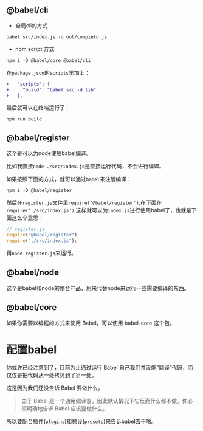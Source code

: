 ## @babel/cli

- 全局cli的方式

```shell
babel src/index.js -o out/compield.js
```

- npm script 方式

```shell
npm i -D @babel/core @babel/cli
```

在`package.json`的`scripts`里加上：

```diff
+   "scripts": {
+     "build": "babel src -d lib"
+   },
```

最后就可以在终端运行了：

```shell
npm run build
```

## @babel/register

这个是可以为node使用babel编译。

比如我直接`node ./src/index.js`是直接运行代码，不会进行编译。

如果按照下面的方式，就可以通过`babel`来注册编译：

```shell
npm i -D @babel/register
```

然后在`register.js`文件里`require('@babel/register')`,在下面在`require('./src/index.js')`,这样就可以为`index.js`进行使用babel了，也就是下面这么个意思：

```js
// register.js
require("@babel/register")
require("./src/index.js");
```
再`node register.js`来运行。

## @babel/node

这个是babel和node的整合产品，用来代替node来运行一些需要编译的东西。

## @babel/core

如果你需要以编程的方式来使用 Babel，可以使用 babel-core 这个包。

# 配置babel

你或许已经注意到了，目前为止通过运行 Babel 自己我们并没能“翻译”代码，而仅仅是把代码从一处拷贝到了另一处。

这是因为我们还没告诉 Babel 要做什么。

> 由于 Babel 是一个通用编译器，因此默认情况下它反而什么都不做。你必须明确地告诉 Babel 应该要做什么。

所以要配合插件(`plugins`)和预设(`presets`)来告诉babel去干啥。

